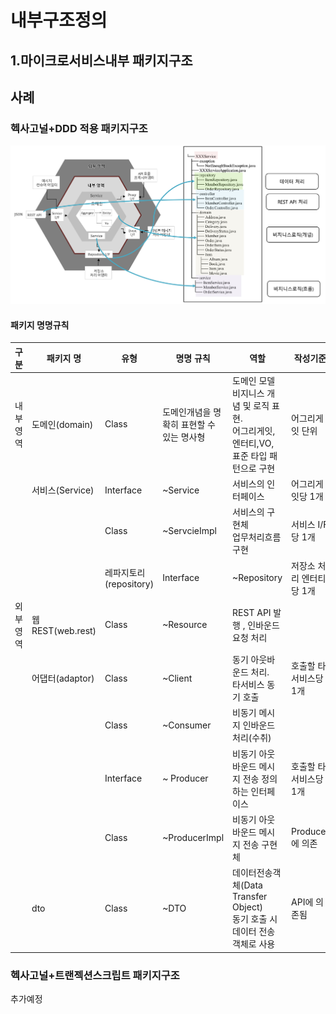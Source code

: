 # 내부구조정의
## 1.마이크로서비스내부 패키지구조
## 사례
### 헥사고널+DDD 적용 패키지구조

![패키지](/img/package.png)  

#### 패키지 명명규칙
|구분|패키지 명|유형|명명 규칙|역할|작성기준|
|---|--|---|---|---|---|
|내부 영역|	도메인(domain)|Class|도메인개념을 명확히 표현할 수 있는 명사형	|도메인 모델 비지니스 개념 및 로직 표현.<br>어그리게잇,엔터티,VO, 표준 타입 패턴으로 구현|어그리게잇 단위|
|	|서비스(Service)|Interface|~Service|서비스의 인터페이스|어그리게잇당 1개|
|	|	|Class|~ServcieImpl|서비스의 구현체 <br>업무처리흐름 구현	|서비스 I/F당 1개|
| | |레파지토리(repository)|Interface|~Repository|저장소 처리	엔터티 당  1개|
|외부 영역|웹REST(web.rest)|Class|~Resource|REST API 발행 , 인바운드 요청 처리||
| |어댑터(adaptor)|Class|~Client|동기 아웃바운드 처리.<br>타서비스 동기 호출	|호출할 타 서비스당 1개|
| | |Class|~Consumer|비동기 메시지 인바운드 처리(수취)||	
| | |Interface|	~ Producer|	비동기 아웃바운드 메시지 전송 정의하는 인터페이스	|호출할 타 서비스당 1개|
|	|	|Class|	~ProducerImpl|비동기 아웃바운드 메시지 전송 구현체|Producer에 의존|
|	|dto|Class|~DTO|데이터전송객체(Data Transfer Object)<br>동기 호출 시 데이터 전송 객체로 사용	|API에 의존됨|




### 헥사고널+트랜젝션스크립트 패키지구조
추가예정
  
